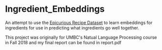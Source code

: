# Ingredient_Embeddings
An attempt to use the [Epicurious Recipe Dataset](https://www.kaggle.com/hugodarwood/epirecipes) to learn embeddings for ingredients for use in predicting what ingredients go well together.

This project was originally for UMBC's Natual Language Processing course in Fall 2018 and my final report can be found in report.pdf

